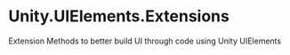 # Unity.UIElements.Extensions
Extension Methods to better build UI through code using Unity UIElements
